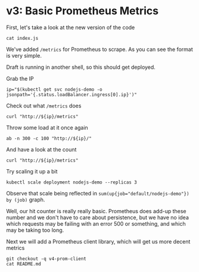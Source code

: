 # v3: Basic Prometheus Metrics

First, let's take a look at the new version of the code
```
cat index.js
```

We've added `/metrics` for Prometheus to scrape. As you can see the format is very simple.

Draft is running in another shell, so this should get deployed.

Grab the IP
```
ip="$(kubectl get svc nodejs-demo -o jsonpath='{.status.loadBalancer.ingress[0].ip}')"
```

Check out what `/metrics` does
```
curl "http://${ip}/metrics"
```

Throw some load at it once again
```
ab -n 300 -c 100 "http://${ip}/"
```

And have a look at the count
```
curl "http://${ip}/metrics"
```

Try scaling it up a bit
```
kubectl scale deployment nodejs-demo --replicas 3
```

Observe that scale being reflected in `sum(up{job="default/nodejs-demo"}) by (job)` graph.

Well, our hit counter is really really basic. Prometheus does add-up these number and we don't have to
care about persistence, but we have no idea which requests may be failing with an error 500 or something,
and which may be taking too long.

Next we will add a Prometheus client library, which will get us more decent metrics
```
git checkout -q v4-prom-client
cat README.md
```
